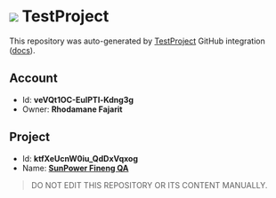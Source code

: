 # ![](https://s3.amazonaws.com/storage-static.testproject.io/logos/TP-Logo-Square.svg) TestProject

This repository was auto-generated by [TestProject](https://testproject.io) GitHub integration ([docs](https://docs.testproject.io/testproject-integrations/github-integration)).

## Account
* Id: **veVQt1OC-EuIPTl-Kdng3g**
* Owner: **Rhodamane Fajarit**

## Project
* Id: **ktfXeUcnW0iu_QdDxVqxog**
* Name: **[SunPower Fineng QA](https://app.testproject.io/#/projects/585849/tests)**

> DO NOT EDIT THIS REPOSITORY OR ITS CONTENT MANUALLY.